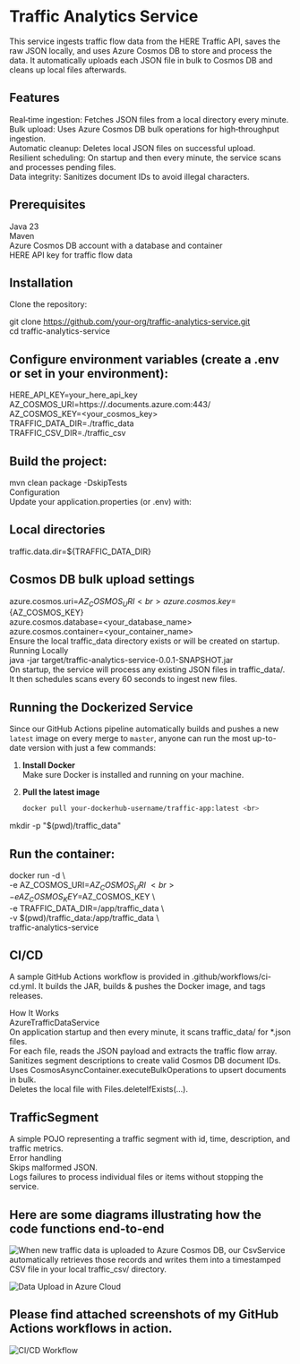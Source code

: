 # Traffic Analytics Service <br>

This service ingests traffic flow data from the HERE Traffic API, saves the raw JSON locally, and uses Azure Cosmos DB to store and process the data. It automatically uploads each JSON file in bulk to Cosmos DB and cleans up local files afterwards. <br>

## Features

Real‑time ingestion: Fetches JSON files from a local directory every minute. <br>
Bulk upload: Uses Azure Cosmos DB bulk operations for high‑throughput ingestion. <br>
Automatic cleanup: Deletes local JSON files on successful upload. <br>
Resilient scheduling: On startup and then every minute, the service scans and processes pending files. <br>
Data integrity: Sanitizes document IDs to avoid illegal characters. <br>

## Prerequisites <br>

Java 23  <br>
Maven <br>
Azure Cosmos DB account with a database and container <br>
HERE API key for traffic flow data <br>

## Installation <br>

Clone the repository: <br>

git clone https://github.com/your-org/traffic-analytics-service.git <br>
cd traffic-analytics-service <br>

## Configure environment variables (create a .env or set in your environment): <br>

HERE_API_KEY=your_here_api_key <br>
AZ_COSMOS_URI=https://<your-account>.documents.azure.com:443/ <br>
AZ_COSMOS_KEY=<your_cosmos_key> <br>
TRAFFIC_DATA_DIR=./traffic_data <br>
TRAFFIC_CSV_DIR=./traffic_csv <br>

## Build the project: <br>

mvn clean package -DskipTests <br>
Configuration <br>
Update your application.properties (or .env) with: <br>

## Local directories <br>
traffic.data.dir=${TRAFFIC_DATA_DIR} <br>

## Cosmos DB bulk upload settings <br>

azure.cosmos.uri=${AZ_COSMOS_URI} <br>
azure.cosmos.key=${AZ_COSMOS_KEY} <br>
azure.cosmos.database=<your_database_name> <br>
azure.cosmos.container=<your_container_name> <br>
Ensure the local traffic_data directory exists or will be created on startup. <br>
Running Locally <br>
java -jar target/traffic-analytics-service-0.0.1-SNAPSHOT.jar <br>
On startup, the service will process any existing JSON files in traffic_data/. It then schedules scans every 60 seconds to ingest new files. <br>

## Running the Dockerized Service

Since our GitHub Actions pipeline automatically builds and pushes a new `latest` image on every merge to `master`, anyone can run the most up-to-date version with just a few commands: <br>

1. **Install Docker**  <br>
   Make sure Docker is installed and running on your machine. <br>

2. **Pull the latest image**  <br>
   ```bash <br>
   docker pull your-dockerhub-username/traffic-app:latest <br>

mkdir -p "$(pwd)/traffic_data" <br>

## Run the container: <br>

docker run -d \ <br>
  -e AZ_COSMOS_URI=$AZ_COSMOS_URI \ <br>
  -e AZ_COSMOS_KEY=$AZ_COSMOS_KEY \ <br>
  -e TRAFFIC_DATA_DIR=/app/traffic_data \ <br>
  -v $(pwd)/traffic_data:/app/traffic_data \ <br>
  traffic-analytics-service <br>

## CI/CD <br>

A sample GitHub Actions workflow is provided in .github/workflows/ci-cd.yml. It builds the JAR, builds & pushes the Docker image, and tags releases. <br>

How It Works <br>
AzureTrafficDataService <br>
On application startup and then every minute, it scans traffic_data/ for *.json files. <br>
For each file, reads the JSON payload and extracts the traffic flow array. <br>
Sanitizes segment descriptions to create valid Cosmos DB document IDs. <br>
Uses CosmosAsyncContainer.executeBulkOperations to upsert documents in bulk. <br>
Deletes the local file with Files.deleteIfExists(...). <br>

## TrafficSegment <br>
A simple POJO representing a traffic segment with id, time, description, and traffic metrics. <br>
Error handling <br>
Skips malformed JSON. <br>
Logs failures to process individual files or items without stopping the service.<br>

## Here are some diagrams illustrating how the code functions end-to-end <br>

![When new traffic data is uploaded to Azure Cosmos DB, our CsvService automatically retrieves those records and writes them into a timestamped CSV file in your local traffic_csv/ directory.](images/AzureCloud.png) <br>

![Data Upload in Azure Cloud](images/Azure.png) <br>

## Please find attached screenshots of my GitHub Actions workflows in action. <br>

![CI/CD Workflow](images/Workflows.png)